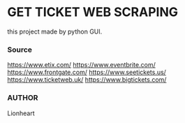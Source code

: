 # GET TICKET WEB SCRAPING
this project made by python GUI. 
### Source
https://www.etix.com/
https://www.eventbrite.com/
https://www.frontgate.com/
https://www.seetickets.us/
https://www.ticketweb.uk/
https://www.bigtickets.com/
### AUTHOR
Lionheart